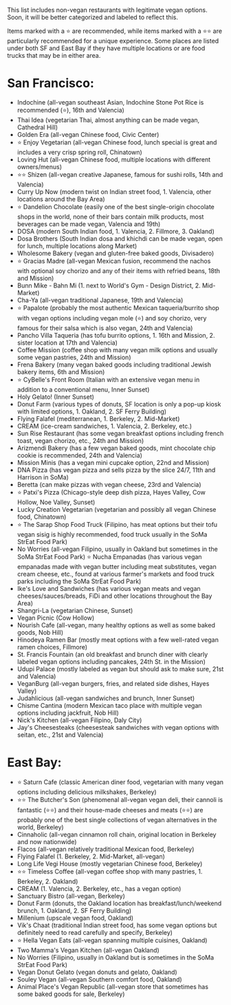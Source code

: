 This list includes non-vegan restaurants with legitimate vegan options. Soon, it will be better categorized and labeled to reflect this.

Items marked with a :star: are recommended, while items marked with a :star::star: are particularly recommended for a unique experience. Some places are listed under both SF and East Bay if they have multiple locations or are food trucks that may be in either area.

# San Francisco:
* Indochine (all-vegan southeast Asian, Indochine Stone Pot Rice is recommended (:star:), 16th and Valencia)
* Thai Idea (vegetarian Thai, almost anything can be made vegan, Cathedral Hill)
* Golden Era (all-vegan Chinese food, Civic Center)
* :star: Enjoy Vegetarian (all-vegan Chinese food, lunch special is great and includes a very crisp spring roll, Chinatown)
* Loving Hut (all-vegan Chinese food, multiple locations with different owners/menus)
* :star::star: Shizen (all-vegan creative Japanese, famous for sushi rolls, 14th and Valencia)
* Curry Up Now (modern twist on Indian street food, 1. Valencia, other locations around the Bay Area)
* :star: Dandelion Chocolate (easily one of the best single-origin chocolate shops in the world, none of their bars contain milk products, most beverages can be made vegan, Valencia and 19th)
* DOSA (modern South Indian food, 1. Valencia, 2. Fillmore, 3. Oakland)
* Dosa Brothers (South Indian dosa and khichdi can be made vegan, open for lunch, multiple locations along Market)
* Wholesome Bakery (vegan and gluten-free baked goods, Divisadero)
* :star: Gracias Madre (all-vegan Mexican fusion, recommend the nachos with optional soy chorizo and any of their items with refried beans, 18th and Mission)
* Bunn Mike - Bahn Mi (1. next to World's Gym - Design District, 2. Mid-Market)
* Cha-Ya (all-vegan traditional Japanese, 19th and Valencia)
* :star: Papalote (probably the most authentic Mexican taqueria/burrito shop with vegan options including vegan mole (:star:) and soy chorizo, very famous for their salsa which is also vegan, 24th and Valencia)
* Pancho Villa Taqueria (has tofu burrito options, 1. 16th and Mission, 2. sister location at 17th and Valencia)
* Coffee Mission (coffee shop with many vegan milk options and usually some vegan pastries, 24th and Mission)
* Frena Bakery (many vegan baked goods including traditional Jewish bakery items, 6th and Mission)
* :star: CyBelle's Front Room (Italian with an extensive vegan menu in addition to a conventional menu, Inner Sunset)
* Holy Gelato! (Inner Sunset)
* Donut Farm (various types of donuts, SF location is only a pop-up kiosk with limited options, 1. Oakland, 2. SF Ferry Building)
* Flying Falafel (mediterranean, 1. Berkeley, 2. Mid-Market)
* CREAM (ice-cream sandwiches, 1. Valencia, 2. Berkeley, etc.)
* Sun Rise Restaurant (has some vegan breakfast options including french toast, vegan chorizo, etc., 24th and Mission)
* Arizmendi Bakery (has a few vegan baked goods, mint chocolate chip cookie is recommended, 24th and Valencia)
* Mission Minis (has a vegan mini cupcake option, 22nd and Mission)
* DNA Pizza (has vegan pizza and sells pizza by the slice 24/7, 11th and Harrison in SoMa)
* Beretta (can make pizzas with vegan cheese, 23rd and Valencia)
* :star: Patxi's Pizza (Chicago-style deep dish pizza, Hayes Valley, Cow Hollow, Noe Valley, Sunset)
* Lucky Creation Vegetarian (vegetarian and possibly all vegan Chinese food, Chinatown)
* :star: The Sarap Shop Food Truck (Filipino, has meat options but their tofu vegan sisig is highly recommended, food truck usually in the SoMa StrEat Food Park)
* No Worries (all-vegan Filipino, usually in Oakland but sometimes in the SoMa StrEat Food Park)
:star: Nucha Empanadas (has various vegan empanadas made with vegan butter including meat substitutes, vegan cream cheese, etc., found at various farmer's markets and food truck parks including the SoMa StrEat Food Park)
* Ike's Love and Sandwiches (has various vegan meats and vegan cheeses/sauces/breads, FiDi and other locations throughout the Bay Area)
* Shangri-La (vegetarian Chinese, Sunset)
* Vegan Picnic (Cow Hollow)
* Nourish Cafe (all-vegan, many healthy options as well as some baked goods, Nob Hill)
* Hinodeya Ramen Bar (mostly meat options with a few well-rated vegan ramen choices, Fillmore)
* St. Francis Fountain (an old breakfast and brunch diner with clearly labeled vegan options including pancakes, 24th St. in the Mission)
* Udupi Palace (mostly labeled as vegan but should ask to make sure, 21st and Valencia)
* VeganBurg (all-vegan burgers, fries, and related side dishes, Hayes Valley)
* Judahlicious (all-vegan sandwiches and brunch, Inner Sunset)
* Chisme Cantina (modern Mexican taco place with multiple vegan options including jackfruit, Nob Hill)
* Nick's Kitchen (all-vegan Filipino, Daly City)
* Jay's Cheesesteaks (cheesesteak sandwiches with vegan options with seitan, etc., 21st and Valencia)

# East Bay:
* :star: Saturn Cafe (classic American diner food, vegetarian with many vegan options including delicious milkshakes, Berkeley)
* :star::star: The Butcher's Son (phenomenal all-vegan vegan deli, their cannoli is fantastic (:star::star:) and their house-made cheeses and meats (:star::star:) are probably one of the best single collections of vegan alternatives in the world, Berkeley)
* Cinnaholic (all-vegan cinnamon roll chain, original location in Berkeley and now nationwide)
* Flacos (all-vegan relatively traditional Mexican food, Berkeley)
* Flying Falafel (1. Berkeley, 2. Mid-Market, all-vegan)
* Long Life Vegi House (mostly vegetarian Chinese food, Berkeley)
* :star::star: Timeless Coffee (all-vegan coffee shop with many pastries, 1. Berkeley, 2. Oakland)
* CREAM (1. Valencia, 2. Berkeley, etc., has a vegan option)
* Sanctuary Bistro (all-vegan, Berkeley)
* Donut Farm (donuts, the Oakland location has breakfast/lunch/weekend brunch, 1. Oakland, 2. SF Ferry Building)
* Millenium (upscale vegan food, Oakland)
* Vik's Chaat (traditional Indian street food, has some vegan options but definitely need to read carefully and specify, Berkeley)
* :star: Hella Vegan Eats (all-vegan spanning multiple cuisines, Oakland)
* Two Mamma's Vegan Kitchen (all-vegan Oakland)
* No Worries (Filipino, usually in Oakland but is sometimes in the SoMa StrEat Food Park)
* Vegan Donut Gelato (vegan donuts and gelato, Oakland)
* Souley Vegan (all-vegan Southern comfort food, Oakland)
* Animal Place's Vegan Republic (all-vegan store that sometimes has some baked goods for sale, Berkeley)
